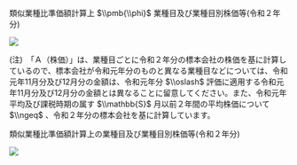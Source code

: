 類似業種比準価額計算上 $\\pmb{\\phi}$ 業種目及び業種目別株価等(令和２年分)

![](https://www.nta.go.jp/tmp/975e16bc-4b13-4a71-9f50-97ce39c60096/images/f0a91cfae144ca2b005dc98e480df874960687cf7d3b984a030964e981a3d070.jpg)

(注)　「Ａ（株価）」は、業種目ごとに令和２年分の標本会社の株価を基に計算しているので、標本会社が令和元年分のものと異なる業種目などについては、令和元年11月分及び12月分の金額は、令和元年分 $\\oslash$ 評価に適用する令和元年11月分及び12月分の金額とは異なることに留意してください。また、令和元年平均及び課税時期の属す $\\mathbb{S}$ 月以前２年間の平均株価について $\\ngeq$ 、令和２年分の標本会社を基に計算しています。

類似業種比準価額計算上の業種目及び業種目別株価等(令和２年分)

![](https://www.nta.go.jp/tmp/975e16bc-4b13-4a71-9f50-97ce39c60096/images/af150898a661de6ea2f7744782d074ca82171370e297194f9ee3682fba6ec400.jpg)